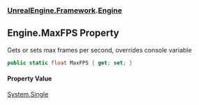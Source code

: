 ### [UnrealEngine.Framework](UnrealEngine_Framework.md 'UnrealEngine.Framework').[Engine](Engine.md 'UnrealEngine.Framework.Engine')
## Engine.MaxFPS Property
Gets or sets max frames per second, overrides console variable  
```csharp
public static float MaxFPS { get; set; }
```
#### Property Value
[System.Single](https://docs.microsoft.com/en-us/dotnet/api/System.Single 'System.Single')
